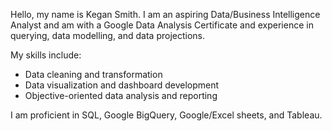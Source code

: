 Hello, my name is Kegan Smith. I am an aspiring Data/Business Intelligence Analyst and am with a Google Data Analysis Certificate and experience in querying, data modelling, and data projections.

My skills include:
  - Data cleaning and transformation
  - Data visualization and dashboard development
  - Objective-oriented data analysis and reporting

I am proficient in SQL, Google BigQuery, Google/Excel sheets, and Tableau.
